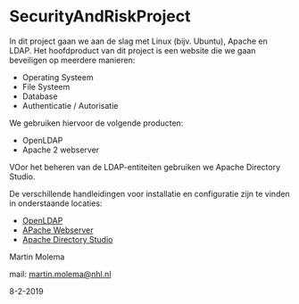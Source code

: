 # SecurityAndRiskProject

In dit project gaan we aan de slag met Linux (bijv. Ubuntu), Apache en LDAP. Het hoofdproduct van dit project is een website die we gaan beveiligen op meerdere manieren:
  * Operating Systeem
  * File Systeem
  * Database
  * Authenticatie / Autorisatie

We gebruiken hiervoor de volgende producten:
  * OpenLDAP
  * Apache 2 webserver
  
VOor het beheren van de LDAP-entiteiten gebruiken we Apache Directory Studio. 

De verschillende handleidingen voor installatie en configuratie zijn te vinden in onderstaande locaties:
  * [OpenLDAP](./OpenLdap/README.md)
  * [APache Webserver](./ApacheWebServer/README.md)
  * [Apache Directory Studio](./ApacheLDAPStudio/README.md)
  
Martin Molema

mail: [martin.molema@nhl.nl](mailto:martin.molema@nhl.nl)

8-2-2019
  
